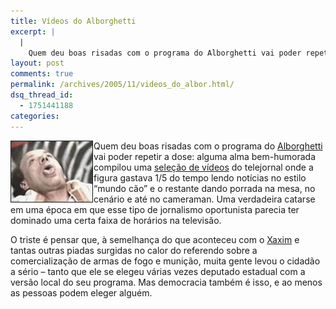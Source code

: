 ```yaml
---
title: Vídeos do Alborghetti
excerpt: |
  |
    Quem deu boas risadas com o programa do Alborghetti vai poder repetir a dose: alguma alma bem-humorada compilou uma seleção de vídeos do telejornal onde a figura gastava 1/5 do tempo lendo notícias no estilo "mundo cão" e o restante...
layout: post
comments: true
permalink: /archives/2005/11/videos_do_albor.html/
dsq_thread_id:
  - 1751441188
categories:
---
```

<img title="alborghetti.jpg" src="/archives/img/alborghetti.jpg" width="130" height="97" align="left" border="1" style="margin-right:1px" />Quem deu boas risadas com o programa do [Alborghetti][1] vai poder repetir a dose: alguma alma bem-humorada compilou uma [seleção de vídeos][2] do telejornal onde a figura gastava 1/5 do tempo lendo notícias no estilo &#8220;mundo cão&#8221; e o restante dando porrada na mesa, no cenário e até no cameraman. Uma verdadeira catarse em uma época em que esse tipo de jornalismo oportunista parecia ter dominado uma certa faixa de horários na televisão.

O triste é pensar que, à semelhança do que aconteceu com o [Xaxim][3] e tantas outras piadas surgidas no calor do referendo sobre a comercialização de armas de fogo e munição, muita gente levou o cidadão a sério &#8211; tanto que ele se elegeu várias vezes deputado estadual com a versão local do seu programa. Mas democracia também é isso, e ao menos as pessoas podem eleger alguém.

 [1]: http://pt.wikipedia.org/wiki/Luiz_Carlos_Alborghetti
 [2]: http://www.youtube.com/profile_videos.php?user=dalborgha
 [3]: http://www.cocadaboa.com/arquivos/008637.php
